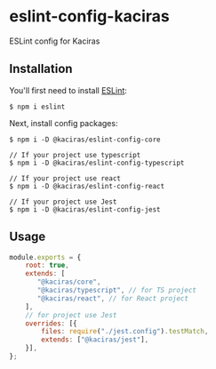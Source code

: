 # eslint-config-kaciras

ESLint config for Kaciras

## Installation

You'll first need to install [ESLint](http://eslint.org):

```
$ npm i eslint
```

Next, install config packages:

```
$ npm i -D @kaciras/eslint-config-core

// If your project use typescript
$ npm i -D @kaciras/eslint-config-typescript

// If your project use react
$ npm i -D @kaciras/eslint-config-react

// If your project use Jest
$ npm i -D @kaciras/eslint-config-jest
```

## Usage

```javascript
module.exports = {
    root: true,
    extends: [
       "@kaciras/core",
       "@kaciras/typescript", // for TS project
       "@kaciras/react", // for React project
    ],
    // for project use Jest
    overrides: [{
        files: require("./jest.config").testMatch,
        extends: ["@kaciras/jest"],
    }],
};
```
